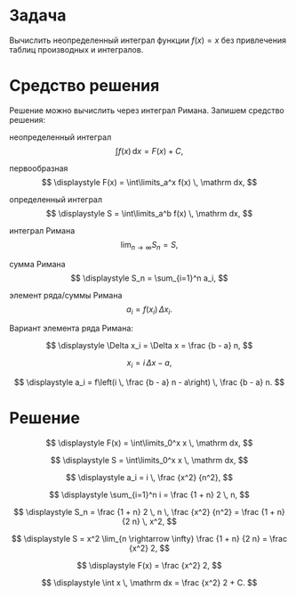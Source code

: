 # Задача
Вычислить неопределенный интеграл функции $f(x) = x$ без привлечения таблиц производных и интегралов.

# Средство решения
Решение можно вычислить через интеграл Римана. Запишем средство решения:

неопределенный интеграл
$$
\displaystyle
\int f(x) \, \mathrm dx = F(x) + C,
$$

первообразная
$$
\displaystyle
F(x) = \int\limits_a^x f(x) \, \mathrm dx,
$$

определенный интеграл
$$
\displaystyle
S = \int\limits_a^b f(x) \, \mathrm dx,
$$

интеграл Римана
$$
\displaystyle
\lim_{n \rightarrow \infty} S_n = S,
$$

сумма Римана
$$
\displaystyle
S_n = \sum_{i=1}^n a_i,
$$

элемент ряда/суммы Римана
$$
\displaystyle
a_i = f(x_i) \, \Delta x_i.
$$

Вариант элемента ряда Римана:

$$
\displaystyle
\Delta x_i = \Delta x = \frac {b - a} n,
$$

$$
\displaystyle
x_i = i \, \Delta x - a,
$$

$$
\displaystyle
a_i = f\left(i \, \frac {b - a} n - a\right) \, \frac {b - a} n.
$$

# Решение
$$
\displaystyle
F(x) = \int\limits_0^x x \, \mathrm dx,
$$

$$
\displaystyle
S = \int\limits_0^x x \, \mathrm dx,
$$

$$
\displaystyle
a_i = i \, \frac {x^2} {n^2},
$$

$$
\displaystyle
\sum_{i=1}^n i = \frac {1 + n} 2 \, n,
$$

$$
\displaystyle
S_n = \frac {1 + n} 2 \, n \, \frac {x^2} {n^2} = \frac {1 + n} {2 n} \, x^2,
$$

$$
\displaystyle
S = x^2 \lim_{n \rightarrow \infty} \frac {1 + n} {2 n} = \frac {x^2} 2,
$$

$$
\displaystyle
F(x) = \frac {x^2} 2,
$$

$$
\displaystyle
\int x \, \mathrm dx = \frac {x^2} 2 + C.
$$
